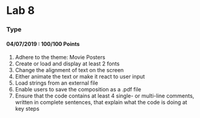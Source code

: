 # Lab 8
### Type
#### 04/07/2019 : 100/100 Points

1. Adhere to the theme: Movie Posters
2. Create or  load and display at least 2 fonts
3. Change the alignment of text on the screen
4. Either animate the text or make it react to user input
5. Load strings from an external file
6. Enable users to save the composition as a .pdf file
7. Ensure that the code contains at least 4 single- or multi-line comments, written in complete sentences, that explain what the code is doing at key steps
